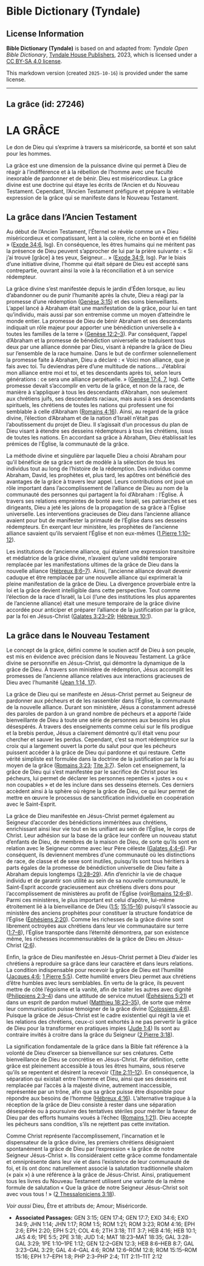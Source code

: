 # Bible Dictionary (Tyndale)

## License Information

**Bible Dictionary (Tyndale)** is based on and adapted from: _Tyndale Open Bible Dictionary_, [Tyndale House Publishers](https://tyndaleopenresources.com/), 2023, which is licensed under a [CC BY-SA 4.0 license](https://creativecommons.org/licenses/by-sa/4.0/legalcode.en).

This markdown version (created `2025-10-16`) is provided under the same license.



--------------------------------

## La grâce (id: 27246)

LA GRÂCE
========

Le don de Dieu qui s’exprime à travers sa miséricorde, sa bonté et son salut pour les hommes.

La grâce est une dimension de la puissance divine qui permet à Dieu de réagir à l’indifférence et à la rébellion de l’homme avec une faculté inexorable de pardonner et de bénir. Dieu est miséricordieux. La grâce divine est une doctrine qui étaye les écrits de l’Ancien et du Nouveau Testament. Cependant, l’Ancien Testament préfigure et prépare la véritable expression de la grâce qui se manifeste dans le Nouveau Testament.

La grâce dans l’Ancien Testament
--------------------------------

Au début de l’Ancien Testament, l’Éternel se révèle comme un « Dieu miséricordieux et compatissant, lent à la colère, riche en bonté et en fidélité » ([Exode 34:6](https://ref.ly/Exod34:6), lsg). En conséquence, les êtres humains qui ne méritent pas la présence de Dieu peuvent s’approcher de lui par la prière suivante : « Si j’ai trouvé \[grâce] à tes yeux, Seigneur… » ([Exode 34:9](https://ref.ly/Exod34:9), lsg). Par le biais d’une initiative divine, l’homme qui était séparé de Dieu est accepté sans contrepartie, ouvrant ainsi la voie à la réconciliation et à un service rédempteur.

La grâce divine s’est manifestée depuis le jardin d’Éden lorsque, au lieu d’abandonner ou de punir l’humanité après la chute, Dieu a réagi par la promesse d’une rédemption ([Genèse 3:15](https://ref.ly/Gen3:15)) et des soins bienveillants. L’appel lancé à Abraham était une manifestation de la grâce, pour lui en tant qu’individu, mais aussi par son entremise comme un moyen d’atteindre le monde entier. La promesse de Dieu de bénir Abraham et ses descendants indiquait un rôle majeur pour apporter une bénédiction universelle à « toutes les familles de la terre » ([Genèse 12:2–3](https://ref.ly/Gen12:2-Gen12:3)). Par conséquent, l’appel d’Abraham et la promesse de bénédiction universelle se traduisent tous deux par une alliance donnée par Dieu, visant à répandre la grâce de Dieu sur l’ensemble de la race humaine. Dans le but de confirmer solennellement la promesse faite à Abraham, Dieu a déclaré : « Voici mon alliance, que je fais avec toi. Tu deviendras père d’une multitude de nations… J’établirai mon alliance entre moi et toi, et tes descendants après toi, selon leurs générations : ce sera une alliance perpétuelle. » ([Genèse 17:4, 7](https://ref.ly/Gen17:4,Gen17:7), lsg). Cette promesse devait s’accomplir en vertu de la grâce, et non de la race, de manière à s’appliquer à tous les descendants d’Abraham, non seulement aux chrétiens juifs, ses descendants raciaux, mais aussi à ses descendants spirituels, les chrétiens de toutes les nations qui professent une foi semblable à celle d’Abraham ([Romains 4:16](https://ref.ly/Rom4:16)). Ainsi, au regard de la grâce divine, l’élection d’Abraham et de la nation d’Israël n’était pas l’aboutissement du projet de Dieu. Il s’agissait d’un processus du plan de Dieu visant à étendre ses desseins rédempteurs à tous les chrétiens, issus de toutes les nations. En accordant sa grâce à Abraham, Dieu établissait les prémices de l’Église, la communauté de la grâce.

La méthode divine et singulière par laquelle Dieu a choisi Abraham pour qu’il bénéficie de sa grâce sert de modèle à la sélection de tous les individus tout au long de l’histoire de la rédemption. Des individus comme Abraham, David, les prophètes et, plus tard, les apôtres ont bénéficié des avantages de la grâce à travers leur appel. Leurs contributions ont joué un rôle important dans l’accomplissement de l’alliance de Dieu au nom de la communauté des personnes qui partagent la foi d’Abraham : l’Église. À travers ses relations empreintes de bonté avec Israël, ses patriarches et ses dirigeants, Dieu a jeté les jalons de la propagation de sa grâce à l’Église universelle. Les interventions gracieuses de Dieu dans l’ancienne alliance avaient pour but de manifester la primauté de l’Église dans ses desseins rédempteurs. En exerçant leur ministère, les prophètes de l’ancienne alliance savaient qu’ils servaient l’Église et non eux\-mêmes ([1 Pierre 1:10–12](https://ref.ly/1Pet1:10-1Pet1:12)).

Les institutions de l’ancienne alliance, qui étaient une expression transitoire et médiatrice de la grâce divine, n’avaient qu’une validité temporaire remplacée par les manifestations ultimes de la grâce de Dieu dans la nouvelle alliance ([Hébreux 8:6–7](https://ref.ly/Heb8:6-Heb8:7)). Ainsi, l’ancienne alliance devait devenir caduque et être remplacée par une nouvelle alliance qui exprimerait la pleine manifestation de la grâce de Dieu. La divergence proverbiale entre la loi et la grâce devient intelligible dans cette perspective. Tout comme l’élection de la race d’Israël, la Loi (l’une des institutions les plus apparentes de l’ancienne alliance) était une mesure temporaire de la grâce divine accordée pour anticiper et préparer l’alliance de la justification par la grâce, par la foi en Jésus\-Christ ([Galates 3:23–29](https://ref.ly/Gal3:23-Gal3:29); [Hébreux 10:1](https://ref.ly/Heb10:1)).

La grâce dans le Nouveau Testament
----------------------------------

Le concept de la grâce, défini comme le soutien actif de Dieu à son peuple, est mis en évidence avec précision dans le Nouveau Testament. La grâce divine se personnifie en Jésus\-Christ, qui démontre la dynamique de la grâce de Dieu. À travers son ministère de rédemption, Jésus accomplit les promesses de l’ancienne alliance relatives aux interactions gracieuses de Dieu avec l’humanité ([Jean 1:14, 17](https://ref.ly/John1:14,John1:17)).

La grâce de Dieu qui se manifeste en Jésus\-Christ permet au Seigneur de pardonner aux pécheurs et de les rassembler dans l’Église, la communauté de la nouvelle alliance. Durant son ministère, Jésus a constamment adressé des paroles de pardon à un grand nombre de pécheurs et a apporté l’aide bienveillante de Dieu à toute une série de personnes aux besoins les plus désespérés. À travers des enseignements comme celui sur le fils prodigue et la brebis perdue, Jésus a clairement démontré qu’il était venu pour chercher et sauver les perdus. Cependant, c’est sa mort rédemptrice sur la croix qui a largement ouvert la porte du salut pour que les pécheurs puissent accéder à la grâce de Dieu qui pardonne et qui restaure. Cette vérité simpliste est formulée dans la doctrine de la justification par la foi au moyen de la grâce ([Romains 3:23](https://ref.ly/Rom3:23); [Tite 3:7](https://ref.ly/Titus3:7)). Selon cet enseignement, la grâce de Dieu qui s’est manifestée par le sacrifice de Christ pour les pécheurs, lui permet de déclarer les personnes repenties « justes » ou « non coupables » et de les inclure dans ses desseins éternels. Ces derniers accèdent ainsi à la sphère où règne la grâce de Dieu, ce qui leur permet de mettre en œuvre le processus de sanctification individuelle en coopération avec le Saint\-Esprit.

La grâce de Dieu manifestée en Jésus\-Christ permet également au Seigneur d’accorder des bénédictions imméritées aux chrétiens, enrichissant ainsi leur vie tout en les unifiant au sein de l’Église, le corps de Christ. Leur adhésion sur la base de la grâce leur confère un nouveau statut d’enfants de Dieu, de membres de la maison de Dieu, de sorte qu’ils sont en relation avec le Seigneur comme avec leur Père céleste ([Galates 4:4–6](https://ref.ly/Gal4:4-Gal4:6)). Par conséquent, ils deviennent membres d’une communauté où les distinctions de race, de classe et de sexe sont inutiles, puisqu’ils sont tous héritiers à parts égales de la promesse de bénédiction universelle de Dieu faite à Abraham depuis longtemps ([3:28–29](https://ref.ly/Gal3:28-Gal3:29)). Afin d’enrichir la vie de chaque individu et de garantir son utilité au sein de sa nouvelle communauté, le Saint\-Esprit accorde gracieusement aux chrétiens divers dons pour l’accomplissement de ministères au profit de l’Église (voir[Romains 12:6–8](https://ref.ly/Rom12:6-Rom12:8)). Parmi ces ministères, le plus important est celui d’apôtre, lui\-même étroitement lié à la bienveillance de Dieu ([1:5](https://ref.ly/Rom1:5); [15:15–16](https://ref.ly/Rom15:15-Rom15:16)) puisqu’il s’associe au ministère des anciens prophètes pour constituer la structure fondatrice de l’Église ([Éphésiens 2:20](https://ref.ly/Eph2:20)). Comme les richesses de la grâce divine sont librement octroyées aux chrétiens dans leur vie communautaire sur terre ([1:7–8](https://ref.ly/Eph1:7-Eph1:8)), l’Église transportée dans l’éternité démontrera, par son existence même, les richesses incommensurables de la grâce de Dieu en Jésus\-Christ ([2:6](https://ref.ly/Eph2:6)).

Enfin, la grâce de Dieu manifestée en Jésus\-Christ permet à Dieu d’aider les chrétiens à reproduire sa grâce dans leur caractère et dans leurs relations. La condition indispensable pour recevoir la grâce de Dieu est l’humilité ([Jacques 4:6](https://ref.ly/Jas4:6); [1 Pierre 5:5](https://ref.ly/1Pet5:5)). Cette humilité envers Dieu permet aux chrétiens d’être humbles avec leurs semblables. En vertu de la grâce, ils peuvent mettre de côté l’égoïsme et la vanité, afin de traiter les autres avec dignité ([Philippiens 2:3–4](https://ref.ly/Phil2:3-Phil2:4)) dans une attitude de service mutuel ([Éphésiens 5:21](https://ref.ly/Eph5:21)) et dans un esprit de pardon mutuel ([Matthieu 18:23–35](https://ref.ly/Matt18:23-Matt18:35)), de sorte que même leur communication puisse témoigner de la grâce divine ([Colossiens 4:6](https://ref.ly/Col4:6)). Puisque la grâce de Jésus\-Christ est le cadre existentiel qui régit la vie et les relations des chrétiens, ceux\-ci sont exhortés à ne pas pervertir la grâce de Dieu pour la transformer en pratiques impies ([Jude 1:4](https://ref.ly/Jude1:4)) Ils sont au contraire invités à croitre dans la grâce du Seigneur ([2 Pierre 3:18](https://ref.ly/2Pet3:18)).

La signification fondamentale de la grâce dans la Bible fait référence à la volonté de Dieu d’exercer sa bienveillance sur ses créatures. Cette bienveillance de Dieu se concrétise en Jésus\-Christ. Par définition, cette grâce est pleinement accessible à tous les êtres humains, sous réserve qu’ils se repentent et désirent la recevoir ([Tite 2:11–12](https://ref.ly/Titus2:11-Titus2:12)). En conséquence, la séparation qui existait entre l’homme et Dieu, ainsi que ses desseins est remplacée par l’accès à la majesté divine, autrement inaccessible, représentée par un trône, afin que sa grâce puisse être disponible pour répondre aux besoins de l’homme ([Hébreux 4:16](https://ref.ly/Heb4:16)). L’alternative tragique à la réception de la grâce de Dieu consiste à rester dans une séparation désespérée ou à poursuivre des tentatives stériles pour mériter la faveur de Dieu par des efforts humains voués à l’échec ([Romains 1:21](https://ref.ly/Rom1:21)). Dieu accepte les pécheurs sans condition, s’ils ne rejettent pas cette invitation.

Comme Christ représente l’accomplissement, l’incarnation et le dispensateur de la grâce divine, les premiers chrétiens désignaient spontanément la grâce de Dieu par l’expression « la grâce de notre Seigneur Jésus\-Christ ». Ils considéraient cette grâce comme fondamentale et omniprésente dans leur vie et dans l’existence de leur communauté de foi, et ils ont donc naturellement associé la salutation traditionnelle shalom (« paix ») à une référence à la grâce de Jésus\-Christ. Ainsi, pratiquement tous les livres du Nouveau Testament utilisent une variante de la même formule de salutation « Que la grâce de notre Seigneur Jésus\-Christ soit avec vous tous ! » ([2 Thessaloniciens 3:18](https://ref.ly/2Thess3:18)).

*Voir aussi* Dieu, Être et attributs de; Amour; Miséricorde.

* **Associated Passages:** GEN 3:15; GEN 17:4; GEN 17:7; EXO 34:6; EXO 34:9; JHN 1:14; JHN 1:17; ROM 1:5; ROM 1:21; ROM 3:23; ROM 4:16; EPH 2:6; EPH 2:20; EPH 5:21; COL 4:6; 2TH 3:18; TIT 3:7; HEB 4:16; HEB 10:1; JAS 4:6; 1PE 5:5; 2PE 3:18; JUD 1:4; MAT 18:23–MAT 18:35; GAL 3:28–GAL 3:29; 1PE 1:10–1PE 1:12; GEN 12:2–GEN 12:3; HEB 8:6–HEB 8:7; GAL 3:23–GAL 3:29; GAL 4:4–GAL 4:6; ROM 12:6–ROM 12:8; ROM 15:15–ROM 15:16; EPH 1:7–EPH 1:8; PHP 2:3–PHP 2:4; TIT 2:11–TIT 2:12

